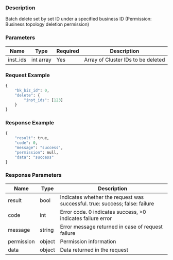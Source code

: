 ### Description

Batch delete set by set ID under a specified business ID (Permission: Business topology deletion permission)

### Parameters

| Name     | Type      | Required | Description                        |
|----------|-----------|----------|------------------------------------|
| inst_ids | int array | Yes      | Array of Cluster IDs to be deleted |

### Request Example

```python
{
    "bk_biz_id": 0,
    "delete": {
        "inst_ids": [123]
    }
}
```

### Response Example

```python
{
    "result": true,
    "code": 0,
    "message": "success",
    "permission": null,
    "data": "success"
}
```

### Response Parameters

| Name       | Type   | Description                                                                 |
|------------|--------|-----------------------------------------------------------------------------|
| result     | bool   | Indicates whether the request was successful. true: success; false: failure |
| code       | int    | Error code. 0 indicates success, >0 indicates failure error                 |
| message    | string | Error message returned in case of request failure                           |
| permission | object | Permission information                                                      |
| data       | object | Data returned in the request                                                |
